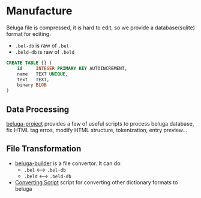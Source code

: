 # Manufacture

Beluga file is compressed, it is hard to edit, so we provide a database(sqlite) format for editing.

- `.bel-db` is raw of `.bel`
- `.beld-db` is raw of `.beld`

```sql
CREATE TABLE {} (
    id     INTEGER PRIMARY KEY AUTOINCREMENT,
    name   TEXT UNIQUE,
    text   TEXT,
    binary BLOB
)
```

## Data Processing

[beluga-project](https://github.com/youginil/beluga-project) provides a few of useful scripts to process beluga database, fix HTML tag erros, modify HTML structure, tokenization, entry preview...

## File Transformation

- [beluga-builder](https://github.com/youginil/beluga-project/releases) is a file convertor. It can do:
  - `.bel` <--> `.bel-db`
  - `.beld` <--> `.beld-db`
- [Converting Script](https://github.com/youginil/beluga-project) script for converting other dictionary formats to beluga
